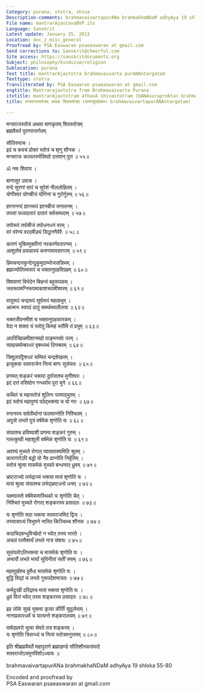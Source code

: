 ```yaml
---
Category: purana, stotra, shiva
Description-comments: brahmavaivartapurANa brahmakhaNDaM adhyAya 19 shloka 55-80
File name: mantrarAjastavaBVP.itx
Language: Sanskrit
Latest update: January 25, 2013
Location: doc_z_misc_general
Proofread by: PSA Easwaran psaeaswaran at gmail.com
Send corrections to: Sanskrit@cheerful.com
Site access: https://sanskritdocuments.org
Subject: philosophy/hinduism/religion
Sublocation: purana
Text title: mantrarAjastotra brahmavaivarta purANAntargatam
Texttype: stotra
Transliterated by: PSA Easwaran psaeaswaran at gmail.com
engtitle: Mantrarajastotra from Brahmavaivarta Purana
itxtitle: mantrarAjastotram athavA shivastotram (bANAsuraprokta< brahmavaivartapurANAntargatam)
title: मन्त्रराजस्तोत्रम् अथवा शिवस्तोत्रम् (बाणासुरप्रोक्त< brahmavaivartapurANAntargatam)

---
```

  
 मन्त्रराजस्तोत्रं अथवा बाणकृतम् शिवस्तोत्रम्   
ब्रह्मवैवर्त पुराणान्तर्गतम्  
  
सौतिरुवाच ।  
इदं च कवचं प्रोक्तं स्तोत्रं च शृणु शौनक ।  
मन्त्रराजः कल्पतरुर्वसिष्ठो दत्तवान् पुरा ॥ ५५॥  
  
ॐ नमः शिवाय ।  
  
बाणासुर उवाच ।  
वन्दे सुरणां सारं च सुरेशं नीललोहितम् ।  
योगीश्वरं योगबीजं योगिनां च गुरोर्गुरुम् ॥ ५६॥  
  
ज्ञानानन्दं ज्ञानरूपं ज्ञानबीजं सनातनम् ।  
तपसां फलदातारं दातारं सर्वसम्पदाम् ॥ ५७॥  
  
तपोरूपं तपोबीजं तपोधनधनं वरम् ।  
वरं वरेण्यं वरदमीड्यं सिद्धगणैर्वरैः ॥ ५८॥  
  
कारणं भुक्तिमुक्तीनां नरकार्णवतारणम् ।  
आशुतोषं प्रसन्नास्यं करुणामयसागरम् ॥ ५९॥  
  
हिमचन्दनकुन्देन्दुकुमुदाम्भोजसन्निभम् ।  
ब्रह्मज्योतिस्वरूपं च भक्तानुग्रहविग्रहम् ॥ ६०॥  
  
विषयाणां विभेदेन बिभ्रन्तं बहुरूपकम् ।  
जलरूपमग्निरूपमाकाशरूपमीश्वरम् ॥ ६१॥  
  
वायुरूपं चन्द्ररूपं सूर्यरूपं महत्प्रभुम् ।  
आत्मनः स्वपदं दातुं समर्थमवलीलया ॥ ६२॥  
  
भक्तजीवनमीशं च भक्तानुग्रहकारकम् ।  
वेदा न शक्ता यं स्तोतुं किमहं स्तौमि तं प्रभुम् ॥ ६३॥  
  
अपरिच्छिन्नमीशानमहो वाङ्मनसोः परम् ।  
व्याघ्रचर्माम्बरधरं वृषभस्थं दिगम्बरम् ॥ ६४॥  
  
त्रिशूलपट्टिशधरं सम्मितं चन्द्रशेखरम् ।  
इत्युक्त्वा स्तवराजेन नित्यं बाणः सुसंयतः ॥ ६५॥  
  
प्रणमत् शङ्करं भक्त्या दुर्वासाश्च मुनीश्वरः ।  
इदं दत्तं वसिष्ठेन गन्धर्वाय पुरा मुने ॥ ६६॥  
  
कथितं च महास्तोत्रं शूलिनः परमाद्भुतम् ।  
इदं स्तोत्रं महापुण्यं पठेद्भक्त्या च यो नरः ॥ ६७॥  
  
स्नानस्य सर्वतीर्थानां फलमाप्नोति निश्चितम् ।  
अपुत्रो लभते पुत्रं वर्षमेकं शृणोति यः ॥ ६८॥  
  
संयतश्च हविष्याशी प्रणम्य शङ्करं गुरुम् ।  
गलत्कुष्ठी महाशूली वर्षमेकं शृणोति यः ॥ ६९॥  
  
अवश्यं मुच्यते रोगात् व्यासवाक्यमिति श्रुतम् ।  
कारागारेऽपि बद्धो यो नैव प्राप्नोति निर्वृतिम् ।  
स्तोत्रं श्रुत्वा मासमेकं मुच्यते बन्धनात् ध्रुवम् ॥ ७१॥  
  
भ्रष्टराज्यो लभेद्राज्यं भक्त्या मासं शृणोति यः ।  
मासं श्रुत्वा संयतश्च लभेद्भ्रष्टधनो धनम् ॥ ७२॥  
  
यक्ष्मग्रस्तो वर्षमेकमास्थिको यः शृणोति चेत् ।  
निश्चितं मुच्यते रोगात् शङ्करस्य प्रसादतः ॥ ७३॥  
  
यः शृणोति सदा भक्त्या स्तवराजमिदं द्विज ।  
तस्यासाध्यं त्रिभुवने नास्ति किञ्चिच्च शौनक ॥ ७४॥  
  
कदाचिद्बन्धुविच्छेदो न भवेत् तस्य भारते ।  
अचलं परमैश्वर्यं लभते नात्र संशयः ॥ ७५॥  
  
सुसंयतोऽतिभक्त्या च मासमेकं शृणोति यः ।  
अभार्यो लभते भार्यां सुविनीतां सतीं रमाम् ॥ ७६॥  
  
महामूर्खश्च दुर्मेधा मासमेकं शृणोति यः ।  
बुद्धिं विद्यां च लभते गुरूपदेशमात्रतः ॥ ७७॥  
  
कर्मदुःखी दरिद्रश्च मासं भक्त्या शृणोति यः ।  
ध्रुवं वित्तं भवेत् तस्य शङ्करस्य प्रसादतः ॥ ७८॥  
  
इह लोके सुखं भुक्त्वा कृत्वा कीर्तिं सुदुर्लभाम् ।  
नानाप्रकारधर्मं च यात्यन्ते शङ्करालयम् ॥ ७९॥  
  
पार्षदप्रवरो भूत्वा सेवते तत्र शङ्करम् ।  
यः शृणोति त्रिसन्ध्यं च नित्यं स्तोत्रमनुत्तमम् ॥ ८०॥  
  
इति श्रीब्रह्मवैवर्ते महापुराणे ब्रह्मखण्डे सौतिशौनकसंवादे  
स्तवराजोऽयमूनविंशोऽध्यायः ॥  
  
  
brahmavaivartapurANa brahmakhaNDaM adhyAya 19 shloka 55-80  
  
Encoded and proofread by  
PSA Easwaran psaeaswaran at gmail.com  
  
